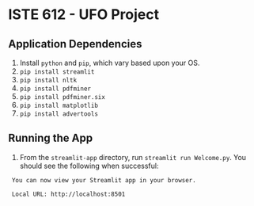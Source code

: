 # ISTE 612 - UFO Project

## Application Dependencies

 1. Install `python` and `pip`, which vary based upon your OS.
 1. `pip install streamlit`
 1. `pip install nltk`
 1. `pip install pdfminer`
 1. `pip install pdfminer.six`
 1. `pip install matplotlib`
 1. `pip install advertools`
 
## Running the App

 1. From the `streamlit-app` directory, run `streamlit run Welcome.py`. You should see the following when successful:
 ```
  You can now view your Streamlit app in your browser.

  Local URL: http://localhost:8501
```

